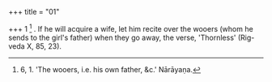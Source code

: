+++
title = "01"

+++
1 [^1] . If he will acquire a wife, let him recite over the wooers (whom he sends to the girl's father) when they go away, the verse, 'Thornless' (Rig-veda X, 85, 23).


[^1]:  6, 1. 'The wooers, i.e. his own father, &c.' Nārāyaṇa.
